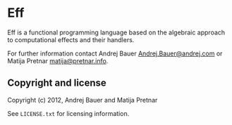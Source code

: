 Eff
===

Eff is a functional programming language based on the algebraic approach to
computational effects and their handlers.

For further information contact Andrej Bauer <Andrej.Bauer@andrej.com>
or Matija Pretnar <matija@pretnar.info>.

Copyright and license
---------------------

Copyright (c) 2012, Andrej Bauer and Matija Pretnar

See `LICENSE.txt` for licensing information.
